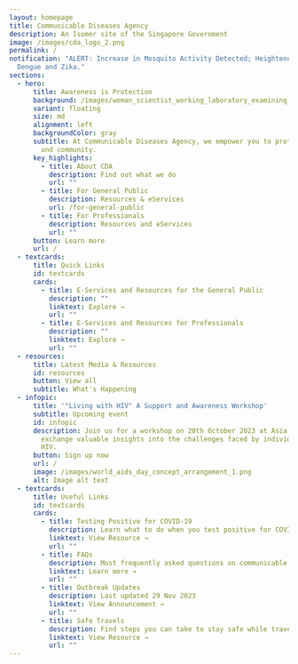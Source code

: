 ```yaml
---
layout: homepage
title: Communicable Diseases Agency
description: An Isomer site of the Singapore Government
image: /images/cda_logo_2.png
permalink: /
notification: "ALERT: Increase in Mosquito Activity Detected; Heightened Risk of
  Dengue and Zika."
sections:
  - hero:
      title: Awareness is Protection
      background: /images/woman_scientist_working_laboratory_examining_biochemistry_sample_test_tube_science_technology_research_development_study_concept3.png
      variant: floating
      size: md
      alignment: left
      backgroundColor: gray
      subtitle: At Communicable Diseases Agency, we empower you to protect your health
        and community.
      key_highlights:
        - title: About CDA
          description: Find out what we do
          url: ""
        - title: For General Public
          description: Resources & eServices
          url: /for-general-public
        - title: For Professionals
          description: Resources and eServices
          url: ""
      button: Learn more
      url: /
  - textcards:
      title: Quick Links
      id: textcards
      cards:
        - title: E-Services and Resources for the General Public
          description: ""
          linktext: Explore →
          url: ""
        - title: E-Services and Resources for Professionals
          description: ""
          linktext: Explore →
          url: ""
  - resources:
      title: Latest Media & Resources
      id: resources
      button: View all
      subtitle: What's Happening
  - infopic:
      title: '"Living with HIV" A Support and Awareness Workshop'
      subtitle: Upcoming event
      id: infopic
      description: Join us for a workshop on 20th October 2023 at Asia Square to
        exchange valuable insights into the challenges faced by individuals with
        HIV.
      button: Sign up now
      url: /
      image: /images/world_aids_day_concept_arrangement_1.png
      alt: Image alt text
  - textcards:
      title: Useful Links
      id: textcards
      cards:
        - title: Testing Positive for COVID-19
          description: Learn what to do when you test positive for COVID-19
          linktext: View Resource →
          url: ""
        - title: FAQs
          description: Most frequently asked questions on communicable diseases
          linktext: Learn more →
          url: ""
        - title: Outbreak Updates
          description: Last updated 29 Nov 2023
          linktext: View Announcement →
          url: ""
        - title: Safe Travels
          description: Find steps you can take to stay safe while travelling
          linktext: View Resource →
          url: ""
---
```

